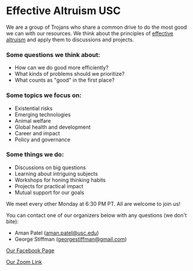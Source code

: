# Effective Altruism USC

We are a group of Trojans who share a common drive to do the most good we can with our resources. We think about the principles of [effective altruism](https://www.effectivealtruism.org/) and apply them to discussions and projects.

### Some questions we think about:
- How can we do good more efficiently?
- What kinds of problems should we prioritize?
- What counts as "good" in the first place?

### Some topics we focus on:
- Existential risks
- Emerging technologies
- Animal welfare
- Global health and development
- Career and impact
- Policy and governance

### Some things we do:
- Discussions on big questions
- Learning about intriguing subjects
- Workshops for honing thinking habits
- Projects for practical impact
- Mutual support for our goals

We meet every other Monday at 6:30 PM PT. All are welcome to join us!


You can contact one of our organizers below with any questions (we don't bite):
- Aman Patel (aman.patel@usc.edu)
- George Stiffman (georgestiffman@gmail.com)

[Our Facebook Page](https://www.facebook.com/EffectiveAltruismUSC/)

[Our Zoom Link](https://usc.zoom.us/j/98005599921?pwd=cmVmT2NjQTZEVWFzV0hzVnQwc005UT09)
